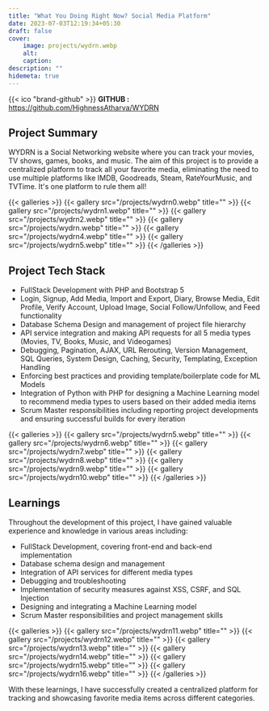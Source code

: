 ```yaml
---
title: "What You Doing Right Now? Social Media Platform"
date: 2023-07-03T12:19:34+05:30
draft: false
cover: 
    image: projects/wydrn.webp
    alt: 
    caption: 
description: ""
hidemeta: true
---
```




{{< ico "brand-github" >}} **GITHUB :** <https://github.com/HighnessAtharva/WYDRN>

## Project Summary

WYDRN is a Social Networking website where you can track your movies, TV shows, games, books, and music. The aim of this project is to provide a centralized platform to track all your favorite media, eliminating the need to use multiple platforms like IMDB, Goodreads, Steam, RateYourMusic, and TVTime. It's one platform to rule them all!

{{< galleries >}}
{{< gallery src="/projects/wydrn0.webp" title="" >}}
{{< gallery src="/projects/wydrn1.webp" title="" >}}
{{< gallery src="/projects/wydrn2.webp" title="" >}}
{{< gallery src="/projects/wydrn.webp" title="" >}}
{{< gallery src="/projects/wydrn4.webp" title="" >}}
{{< gallery src="/projects/wydrn5.webp" title="" >}}
{{< /galleries >}}

## Project Tech Stack

- FullStack Development with PHP and Bootstrap 5
- Login, Signup, Add Media, Import and Export, Diary, Browse Media, Edit Profile, Verify Account, Upload Image, Social Follow/Unfollow, and Feed functionality
- Database Schema Design and management of project file hierarchy
- API service integration and making API requests for all 5 media types (Movies, TV, Books, Music, and Videogames)
- Debugging, Pagination, AJAX, URL Rerouting, Version Management, SQL Queries, System Design, Caching, Security, Templating, Exception Handling
- Enforcing best practices and providing template/boilerplate code for ML Models
- Integration of Python with PHP for designing a Machine Learning model to recommend media types to users based on their added media items
- Scrum Master responsibilities including reporting project developments and ensuring successful builds for every iteration

{{< galleries >}}
{{< gallery src="/projects/wydrn5.webp" title="" >}}
{{< gallery src="/projects/wydrn6.webp" title="" >}}
{{< gallery src="/projects/wydrn7.webp" title="" >}}
{{< gallery src="/projects/wydrn8.webp" title="" >}}
{{< gallery src="/projects/wydrn9.webp" title="" >}}
{{< gallery src="/projects/wydrn10.webp" title="" >}}
{{< /galleries >}}

## Learnings

Throughout the development of this project, I have gained valuable experience and knowledge in various areas including:

- FullStack Development, covering front-end and back-end implementation
- Database schema design and management
- Integration of API services for different media types
- Debugging and troubleshooting
- Implementation of security measures against XSS, CSRF, and SQL Injection
- Designing and integrating a Machine Learning model
- Scrum Master responsibilities and project management skills

{{< galleries >}}
{{< gallery src="/projects/wydrn11.webp" title="" >}}
{{< gallery src="/projects/wydrn12.webp" title="" >}}
{{< gallery src="/projects/wydrn13.webp" title="" >}}
{{< gallery src="/projects/wydrn14.webp" title="" >}}
{{< gallery src="/projects/wydrn15.webp" title="" >}}
{{< gallery src="/projects/wydrn16.webp" title="" >}}
{{< /galleries >}}

With these learnings, I have successfully created a centralized platform for tracking and showcasing favorite media items across different categories.
